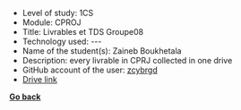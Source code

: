 - Level of study: 1CS
- Module: CPROJ
- Title: Livrables et TDS Groupe08
- Technology used: ---
- Name of the student(s): Zaineb Boukhetala
- Description: every livrable in CPRJ collected in one drive
- GitHub account of the user: [zcybrgd](https://github.com/zcybrgd)
- [Drive link](https://drive.google.com/drive/u/0/folders/1AsClK9upmHziJ-zwUqV_ldS482I7gkES)

**[Go back](../README.md)**